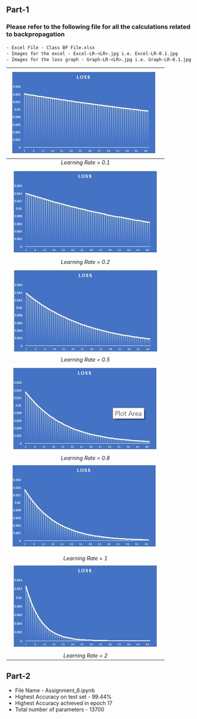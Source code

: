 ## Part-1

### Please refer to the following file for all the calculations related to backpropagation

    - Excel File - Class BP File.xlsx
    - Images for the excel - Excel-LR-<LR>.jpg i.e. Excel-LR-0.1.jpg
    - Images for the loss graph - Graph-LR-<LR>.jpg i.e. Graph-LR-0.1.jpg

![Graph1](https://github.com/atulgupta01/ERA_V2/blob/main/Assignment6/Graph-LR-0.1.jpg)|
|:--:|
| *Learning Rate = 0.1* |
![Graph2](https://github.com/atulgupta01/ERA_V2/blob/main/Assignment6/Graph-LR-0.2.jpg)|
| *Learning Rate = 0.2* |
![Graph3](https://github.com/atulgupta01/ERA_V2/blob/main/Assignment6/Graph-LR-0.5.jpg)|
| *Learning Rate = 0.5* |
![Graph4](https://github.com/atulgupta01/ERA_V2/blob/main/Assignment6/Graph-LR-0.8.jpg)|
| *Learning Rate = 0.8* |
![Graph5](https://github.com/atulgupta01/ERA_V2/blob/main/Assignment6/Graph-LR-1.jpg)|
| *Learning Rate = 1* |
![Graph6](https://github.com/atulgupta01/ERA_V2/blob/main/Assignment6/Graph-LR-2.jpg)|
| *Learning Rate = 2* |

## Part-2

- File Name - Assignment_6.ipynb
- Highest Accuracy on test set - 99.44%
- Highest Accuracy achieved in epoch 17
- Total number of parameters - 13700
